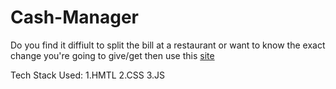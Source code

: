 # Cash-Manager
Do you find it diffiult to split the bill at a restaurant or want to know the exact change you're going to give/get then use this [site](https://cash-manager-js.netlify.app/)


Tech Stack Used:
1.HMTL
2.CSS
3.JS
